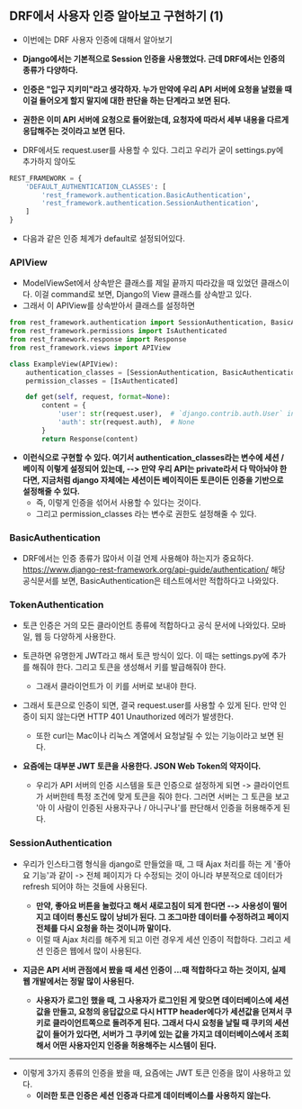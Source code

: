 ## DRF에서 사용자 인증 알아보고 구현하기 (1)
- 이번에는 DRF 사용자 인증에 대해서 알아보기 
- **Django에서는 기본적으로 Session 인증을 사용했었다. 근데 DRF에서는 인증의 종류가 다양하다.**

- **인증은 "입구 지키미"라고 생각하자. 누가 만약에 우리 API 서버에 요청을 날렸을 때 이걸 들어오게 할지 말지에 대한 판단을 하는 단계라고 보면 된다.**
- **권한은 이미 API 서버에 요청으로 들어왔는데, 요청자에 따라서 세부 내용을 다르게 응답해주는 것이라고 보면 된다.** 

- DRF에서도 request.user를 사용할 수 있다. 그리고 우리가 굳이 settings.py에 추가하지 않아도

```python
REST_FRAMEWORK = {
    'DEFAULT_AUTHENTICATION_CLASSES': [
        'rest_framework.authentication.BasicAuthentication',
        'rest_framework.authentication.SessionAuthentication',
    ]
}
``` 

- 다음과 같은 인증 체계가 default로 설정되어있다. 


### APIView
- ModelViewSet에서 상속받은 클래스를 제일 끝까지 따라갔을 때 있었던 클래스이다. 이걸 command로 보면, Django의 View 클래스를 상속받고 있다. 
- 그래서 이 APIView를 상속받아서 클래스를 설정하면  

```python
from rest_framework.authentication import SessionAuthentication, BasicAuthentication
from rest_framework.permissions import IsAuthenticated
from rest_framework.response import Response
from rest_framework.views import APIView

class ExampleView(APIView):
    authentication_classes = [SessionAuthentication, BasicAuthentication]
    permission_classes = [IsAuthenticated]

    def get(self, request, format=None):
        content = {
            'user': str(request.user),  # `django.contrib.auth.User` instance.
            'auth': str(request.auth),  # None
        }
        return Response(content)
```

- **이런식으로 구현할 수 있다. 여기서 authentication_classes라는 변수에 세션 / 베이직 이렇게 설정되어 있는데, --> 만약 우리 API는 private라서 다 막아놔야 한다면, 지금처럼 django 자체에는 세션이든 베이직이든 토큰이든 인증을 기반으로 설정해줄 수 있다.**
  - 즉, 이렇게 인증을 섞어서 사용할 수 있다는 것이다. 
  - 그리고 permission_classes 라는 변수로 권한도 설정해줄 수 있다. 


### BasicAuthentication
- DRF에서는 인증 종류가 많아서 이걸 언제 사용해야 하는지가 중요하다. https://www.django-rest-framework.org/api-guide/authentication/ 해당 공식문서를 보면, BasicAuthentication은 테스트에서만 적합하다고 나와있다. 


### TokenAuthentication
- 토큰 인증은 거의 모든 클라이언트 종류에 적합하다고 공식 문서에 나와있다. 모바일, 웹 등 다양하게 사용한다. 
- 토큰하면 유명한게 JWT라고 해서 토큰 방식이 있다. 이 때는 settings.py에 추가를 해줘야 한다. 그리고 토큰을 생성해서 키를 발급해줘야 한다. 
  - 그래서 클라이언트가 이 키를 서버로 보내야 한다.

- 그래서 토큰으로 인증이 되면, 결국 request.user를 사용할 수 있게 된다. 만약 인증이 되지 않는다면 HTTP 401 Unauthorized 에러가 발생한다. 
  - 또한 curl는 Mac이나 리눅스 계열에서 요청날릴 수 있는 기능이라고 보면 된다. 

- **요즘에는 대부분 JWT 토큰을 사용한다. JSON Web Token의 약자이다.** 
  - 우리가 API 서버의 인증 시스템을 토큰 인증으로 설정하게 되면 -> 클라이언트가 서버한테 특정 조건에 맞게 토큰을 줘야 한다. 그러면 서버는 그 토큰을 보고 '아 이 사람이 인증된 사용자구나 / 아니구나'를 판단해서 인증을 허용해주게 된다. 


### SessionAuthentication
- 우리가 인스타그램 형식을 django로 만들었을 때, 그 때 Ajax 처리를 하는 게 '좋아요 기능'과 같이 -> 전체 페이지가 다 수정되는 것이 아니라 부분적으로 데이터가 refresh 되어야 하는 것들에 사용된다.
  - **만약, 좋아요 버튼을 눌렀다고 해서 새로고침이 되게 한다면 --> 사용성이 떨어지고 데이터 통신도 많이 낭비가 된다. 그 조그마한 데이터를 수정하려고 페이지 전체를 다시 요청을 하는 것이니까 말이다.** 
  - 이럴 때 Ajax 처리를 해주게 되고 이런 경우게 세션 인증이 적합하다. 그리고 세션 인증은 웹에서 많이 사용된다.

- **지금은 API 서버 관점에서 봤을 때 세션 인증이 ...때 적합하다고 하는 것이지, 실제 웹 개발에서는 정말 많이 사용된다.**
  - **사용자가 로그인 했을 때, 그 사용자가 로그인된 게 맞으면 데이터베이스에 세션 값을 만들고, 요청의 응답값으로 다시 HTTP header에다가 세션값을 던져서 쿠키로 클라이언트쪽으로 돌려주게 된다. 그래서 다시 요청을 날릴 때 쿠키의 세션값이 들어가 있다면, 서버가 그 쿠키에 있는 값을 가지고 데이터베이스에서 조회해서 어떤 사용자인지 인증을 허용해주는 시스템이 된다.**


* * *

- 이렇게 3가지 종류의 인증을 봤을 때, 요즘에는 JWT 토큰 인증을 많이 사용하고 있다. 
  - **이러한 토큰 인증은 세션 인증과 다르게 데이터베이스를 사용하지 않는다.**
